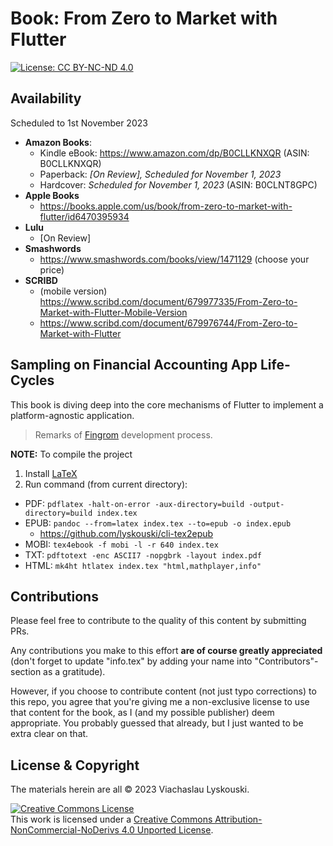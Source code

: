 # Book: From Zero to Market with Flutter

[![License: CC BY-NC-ND 4.0](https://img.shields.io/badge/License-CC_BY--NC--ND_4.0-lightgrey.svg)](https://creativecommons.org/licenses/by-nc-nd/4.0/) 

## Availability

Scheduled to 1st November 2023

- **Amazon Books**:
  - Kindle eBook: https://www.amazon.com/dp/B0CLLKNXQR (ASIN: B0CLLKNXQR)
  - Paperback: _[On Review], Scheduled for November 1, 2023_
  - Hardcover: _Scheduled for November 1, 2023_ (ASIN: B0CLNT8GPC)
- **Apple Books**
  - https://books.apple.com/us/book/from-zero-to-market-with-flutter/id6470395934
- **Lulu**
  - [On Review]
- **Smashwords**
  - https://www.smashwords.com/books/view/1471129 (choose your price)
- **SCRIBD**
  - (mobile version) https://www.scribd.com/document/679977335/From-Zero-to-Market-with-Flutter-Mobile-Version
  - https://www.scribd.com/document/679976744/From-Zero-to-Market-with-Flutter


## Sampling on Financial Accounting App Life-Cycles

This book is diving deep into the core mechanisms of Flutter to implement a platform-agnostic application.

> Remarks of [Fingrom](https://github.com/lyskouski/app-finance) development process.

**NOTE:** To compile the project
1. Install [LaTeX](https://miktex.org/download)
2. Run command (from current directory):
  - PDF: `pdflatex -halt-on-error -aux-directory=build -output-directory=build index.tex` 
  - EPUB: `pandoc --from=latex index.tex --to=epub -o index.epub`
    - https://github.com/lyskouski/cli-tex2epub
  - MOBI: `tex4ebook -f mobi -l -r 640 index.tex`
  - TXT: `pdftotext -enc ASCII7 -nopgbrk -layout index.pdf`
  - HTML: `mk4ht htlatex index.tex "html,mathplayer,info"`

## Contributions

Please feel free to contribute to the quality of this content by submitting PRs.

Any contributions you make to this effort **are of course greatly appreciated** (don't forget to update "info.tex"
by adding your name into "Contributors"-section as a gratitude).

However, if you choose to contribute content (not just typo corrections) to this repo, you agree that you're giving
me a non-exclusive license to use that content for the book, as I (and my possible publisher) deem appropriate. 
You probably guessed that already, but I just wanted to be extra clear on that.

## License & Copyright

The materials herein are all &copy; 2023 Viachaslau Lyskouski.

<a rel="license" href="http://creativecommons.org/licenses/by-nc-nd/4.0/"><img alt="Creative Commons License" style="border-width:0" src="https://i.creativecommons.org/l/by-nc-nd/4.0/88x31.png" /></a><br />This work is licensed under a <a rel="license" href="http://creativecommons.org/licenses/by-nc-nd/4.0/">Creative Commons Attribution-NonCommercial-NoDerivs 4.0 Unported License</a>.

